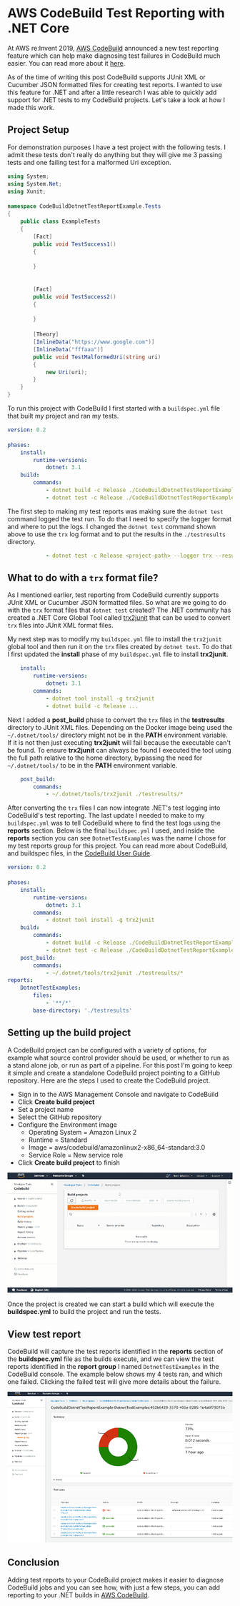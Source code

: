 # AWS CodeBuild Test Reporting with .NET Core

At AWS re:Invent 2019, [AWS CodeBuild](https://aws.amazon.com/codebuild/) announced a new test reporting feature which can help make diagnosing test failures in CodeBuild much easier. You can read more about it [here](https://aws.amazon.com/blogs/devops/test-reports-with-aws-codebuild/).

As of the time of writing this post CodeBuild supports JUnit XML or Cucumber JSON formatted files for creating test reports. I wanted to use this feature for .NET and after a little research I was able to quickly add support for .NET tests to my CodeBuild projects. Let's take a look at how I made this work.

## Project Setup

For demonstration purposes I have a test project with the following tests. I admit these tests don't really do anything but they will give me 3 passing tests and one failing test for a malformed Uri exception.

```csharp
using System;
using System.Net;
using Xunit;

namespace CodeBuildDotnetTestReportExample.Tests
{
    public class ExampleTests
    {
        [Fact]
        public void TestSuccess1()
        {

        }


        [Fact]
        public void TestSuccess2()
        {

        }

        [Theory]
        [InlineData("https://www.google.com")]
        [InlineData("fffaaa")]
        public void TestMalformedUri(string uri)
        {
            new Uri(uri);
        }
    }
}
```

To run this project with CodeBuild I first started with a `buildspec.yml` file that built my project and ran my tests.

```yml
version: 0.2

phases:
    install:
        runtime-versions:
            dotnet: 3.1
    build:
        commands:
            - dotnet build -c Release ./CodeBuildDotnetTestReportExample/CodeBuildDotnetTestReportExample.csproj
            - dotnet test -c Release ./CodeBuildDotnetTestReportExample.Tests/CodeBuildDotnetTestReportExample.Tests.csproj
```

The first step to making my test reports was making sure the `dotnet test` command logged the test run. To do that I need to specify the logger format and where to put the logs. I changed the `dotnet test` command shown above to use the `trx` log format and to put the results in the `./testresults` directory.

```yml
            - dotnet test -c Release <project-path> --logger trx --results-directory ./testresults
```

## What to do with a `trx` format file?

As I mentioned earlier, test reporting from CodeBuild currently supports JUnit XML or Cucumber JSON formatted files. So what are we going to do with the `trx` format files that `dotnet test` created? The .NET community has created a .NET Core Global Tool called [trx2junit](https://www.nuget.org/packages/trx2junit/) that can be used to convert `trx` files into JUnit XML format files.

My next step was to modify my `buildspec.yml` file to install the `trx2junit` global tool and then run it on the `trx` files created by `dotnet test`. To do that I first updated the **install** phase of my `buildspec.yml` file to install **trx2junit**.

```yml
    install:
        runtime-versions:
            dotnet: 3.1
        commands:
            - dotnet tool install -g trx2junit
            - dotnet build -c Release ...
```

Next I added a **post_build** phase to convert the `trx` files in the **testresults** directory to JUnit XML files. Depending on the Docker image being used the `~/.dotnet/tools/` directory might not be in the **PATH** environment variable. If it is not then just executing **trx2junit** will fail because the executable can't be found. To ensure **trx2junit** can always be found I executed the tool using the full path relative to the home directory, bypassing the need for `~/.dotnet/tools/` to be in the **PATH** environment variable.

```yml
    post_build:
        commands:
            - ~/.dotnet/tools/trx2junit ./testresults/*
```

After converting the `trx` files I can now integrate .NET's test logging into CodeBuild's test reporting. The last update I needed to make to my `buildspec.yml` was to tell CodeBuild where to find the test logs using the **reports** section. Below is the final `buildspec.yml` I used, and inside the **reports** section you can see `DotnetTestExamples` was the name I chose for my test reports group for this project. You can read more about CodeBuild, and buildspec files, in the [CodeBuild User Guide](https://docs.aws.amazon.com/codebuild/latest/userguide/welcome.html).

```yml
version: 0.2

phases:
    install:
        runtime-versions:
            dotnet: 3.1
        commands:
            - dotnet tool install -g trx2junit
    build:
        commands:
            - dotnet build -c Release ./CodeBuildDotnetTestReportExample/CodeBuildDotnetTestReportExample.csproj
            - dotnet test -c Release ./CodeBuildDotnetTestReportExample.Tests/CodeBuildDotnetTestReportExample.Tests.csproj --logger trx --results-directory ./testresults
    post_build:
        commands:
            - ~/.dotnet/tools/trx2junit ./testresults/*
reports:
    DotnetTestExamples:
        files:
            - '**/*'
        base-directory: './testresults'
```

## Setting up the build project

A CodeBuild project can be configured with a variety of options, for example what source control provider should be used, or whether to run as a stand alone job, or run as part of a pipeline. For this post I'm going to keep it simple and create a standalone CodeBuild project pointing to a GitHub repository. Here are the steps I used to create the CodeBuild project.

* Sign in to the AWS Management Console and navigate to CodeBuild
* Click **Create build project**
* Set a project name
* Select the GitHub repository
* Configure the Environment image
  * Operating System = Amazon Linux 2
  * Runtime = Standard
  * Image = aws/codebuild/amazonlinux2-x86_64-standard:3.0
  * Service Role = New service role
* Click **Create build project** to finish

![alt text](./resources/build-setup.gif "CodeBuild project Setup")

Once the project is created we can start a build which will execute the **buildspec.yml** to build the project and run the tests.

## View test report

CodeBuild will capture the test reports identified in the **reports** section of the **buildspec.yml** file as the builds execute, and we can view the test reports identified in the **report group** I named `DotnetTestExamples` in the CodeBuild console. The example below shows my 4 tests ran, and which one failed. Clicking the failed test will give more details about the failure.

![alt text](./resources/report-overview.png "Test report")

## Conclusion

Adding test reports to your CodeBuild project makes it easier to diagnose CodeBuild jobs and you can see how, with just a few steps, you can add reporting to your .NET builds in [AWS CodeBuild](https://aws.amazon.com/codebuild/).
